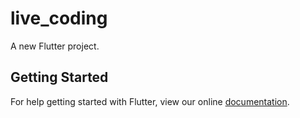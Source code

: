 # live_coding

A new Flutter project.

## Getting Started

For help getting started with Flutter, view our online
[documentation](https://flutter.io/).
